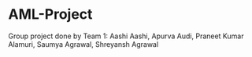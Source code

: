 # AML-Project
Group project done by Team 1: Aashi Aashi, Apurva Audi, Praneet Kumar Alamuri, Saumya Agrawal, Shreyansh Agrawal
